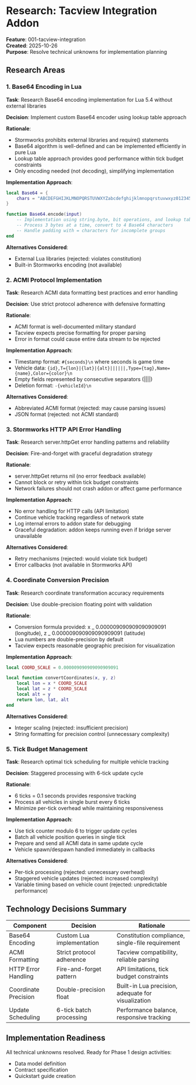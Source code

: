 # Research: Tacview Integration Addon

**Feature**: 001-tacview-integration  
**Created**: 2025-10-26  
**Purpose**: Resolve technical unknowns for implementation planning

## Research Areas

### 1. Base64 Encoding in Lua

**Task**: Research Base64 encoding implementation for Lua 5.4 without external libraries

**Decision**: Implement custom Base64 encoder using lookup table approach

**Rationale**:

- Stormworks prohibits external libraries and require() statements
- Base64 algorithm is well-defined and can be implemented efficiently in pure Lua
- Lookup table approach provides good performance within tick budget constraints
- Only encoding needed (not decoding), simplifying implementation

**Implementation Approach**:

```lua
local Base64 = {
    chars = "ABCDEFGHIJKLMNOPQRSTUVWXYZabcdefghijklmnopqrstuvwxyz0123456789+/"
}

function Base64.encode(input)
    -- Implementation using string.byte, bit operations, and lookup table
    -- Process 3 bytes at a time, convert to 4 Base64 characters
    -- Handle padding with = characters for incomplete groups
end
```

**Alternatives Considered**:

- External Lua libraries (rejected: violates constitution)
- Built-in Stormworks encoding (not available)

### 2. ACMI Protocol Implementation

**Task**: Research ACMI data formatting best practices and error handling

**Decision**: Use strict protocol adherence with defensive formatting

**Rationale**:

- ACMI format is well-documented military standard
- Tacview expects precise formatting for proper parsing
- Error in format could cause entire data stream to be rejected

**Implementation Approach**:

- Timestamp format: `#{seconds}\n` where seconds is game time
- Vehicle data: `{id},T={lon}|{lat}|{alt}||||||,Type={tag},Name={name},Color={color}\n`
- Empty fields represented by consecutive separators (||||)
- Deletion format: `-{vehicleId}\n`

**Alternatives Considered**:

- Abbreviated ACMI format (rejected: may cause parsing issues)
- JSON format (rejected: not ACMI standard)

### 3. Stormworks HTTP API Error Handling

**Task**: Research server.httpGet error handling patterns and reliability

**Decision**: Fire-and-forget with graceful degradation strategy

**Rationale**:

- server.httpGet returns nil (no error feedback available)
- Cannot block or retry within tick budget constraints
- Network failures should not crash addon or affect game performance

**Implementation Approach**:

- No error handling for HTTP calls (API limitation)
- Continue vehicle tracking regardless of network state
- Log internal errors to addon state for debugging
- Graceful degradation: addon keeps running even if bridge server unavailable

**Alternatives Considered**:

- Retry mechanisms (rejected: would violate tick budget)
- Error callbacks (not available in Stormworks API)

### 4. Coordinate Conversion Precision

**Task**: Research coordinate transformation accuracy requirements

**Decision**: Use double-precision floating point with validation

**Rationale**:

- Conversion formula provided: x _ 0.000009090909090909091 (longitude), z _ 0.000009090909090909091 (latitude)
- Lua numbers are double-precision by default
- Tacview expects reasonable geographic precision for visualization

**Implementation Approach**:

```lua
local COORD_SCALE = 0.000009090909090909091

local function convertCoordinates(x, y, z)
    local lon = x * COORD_SCALE
    local lat = z * COORD_SCALE
    local alt = y
    return lon, lat, alt
end
```

**Alternatives Considered**:

- Integer scaling (rejected: insufficient precision)
- String formatting for precision control (unnecessary complexity)

### 5. Tick Budget Management

**Task**: Research optimal tick scheduling for multiple vehicle tracking

**Decision**: Staggered processing with 6-tick update cycle

**Rationale**:

- 6 ticks = 0.1 seconds provides responsive tracking
- Process all vehicles in single burst every 6 ticks
- Minimize per-tick overhead while maintaining responsiveness

**Implementation Approach**:

- Use tick counter modulo 6 to trigger update cycles
- Batch all vehicle position queries in single tick
- Prepare and send all ACMI data in same update cycle
- Vehicle spawn/despawn handled immediately in callbacks

**Alternatives Considered**:

- Per-tick processing (rejected: unnecessary overhead)
- Staggered vehicle updates (rejected: increased complexity)
- Variable timing based on vehicle count (rejected: unpredictable performance)

## Technology Decisions Summary

| Component            | Decision                  | Rationale                                          |
| -------------------- | ------------------------- | -------------------------------------------------- |
| Base64 Encoding      | Custom Lua implementation | Constitution compliance, single-file requirement   |
| ACMI Formatting      | Strict protocol adherence | Tacview compatibility, reliable parsing            |
| HTTP Error Handling  | Fire-and-forget pattern   | API limitations, tick budget constraints           |
| Coordinate Precision | Double-precision float    | Built-in Lua precision, adequate for visualization |
| Update Scheduling    | 6-tick batch processing   | Performance balance, responsive tracking           |

## Implementation Readiness

All technical unknowns resolved. Ready for Phase 1 design activities:

- Data model definition
- Contract specification
- Quickstart guide creation

